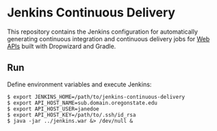 # Jenkins Continuous Delivery

This repository contains the Jenkins configuration for automatically generating continuous integration and continuous delivery jobs for [Web APIs](https://github.com/osu-mist/web-api-skeleton) built with Dropwizard and Gradle.


## Run

Define environment variables and execute Jenkins:

    $ export JENKINS_HOME=/path/to/jenkins-continuous-delivery
    $ export API_HOST_NAME=sub.domain.oregonstate.edu
    $ export API_HOST_USER=janedoe
    $ export API_HOST_KEY=/path/to/.ssh/id_rsa
    $ java -jar ../jenkins.war &> /dev/null &
